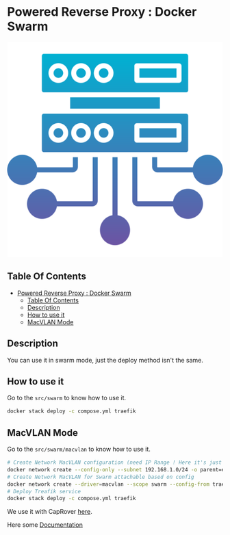 # Powered Reverse Proxy : Docker Swarm

![Icon](../icon.png)

## Table Of Contents

- [Powered Reverse Proxy : Docker Swarm](#powered-reverse-proxy--docker-swarm)
  - [Table Of Contents](#table-of-contents)
  - [Description](#description)
  - [How to use it](#how-to-use-it)
  - [MacVLAN Mode](#macvlan-mode)

## Description

You can use it in swarm mode, just the deploy method isn't the same.

## How to use it

Go to the `src/swarm` to know how to use it.

```bash
docker stack deploy -c compose.yml traefik
```

## MacVLAN Mode

Go to the `src/swarm/macvlan` to know how to use it.

```bash
# Create Network MacVLAN configuration (need IP Range ! Here it's just 192.168.1.152)
docker network create --config-only --subnet 192.168.1.0/24 -o parent=enp0s31f6 --ip-range 192.168.1.151/31 traefik-macvlan-config-net
# Create Network MacVLAN for Swarm attachable based on config
docker network create --driver=macvlan --scope swarm --config-from traefik-macvlan-config-net --attachable traefik-macvlan-swarm-net
# Deploy Treafik service
docker stack deploy -c compose.yml traefik
```

We use it with CapRover [here](https://proginfra.gitlab.io/infra_services/#/docs/caprover).

Here some [Documentation](https://collabnix.com/docker-17-06-swarm-mode-now-with-macvlan-support/)
